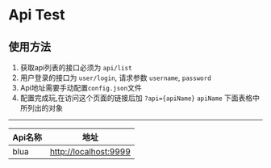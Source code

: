 # Api Test

## 使用方法
1. 获取api列表的接口必须为 `api/list`
2. 用户登录的接口为 `user/login`,  请求参数 `username`, `password`
3. Api地址需要手动配置`config.json`文件
4. 配置完成玩,在访问这个页面的链接后加 `?api={apiName}`  `apiName` 下面表格中所列出的对象


-------------


|Api名称|地址|
|---|---|
|blua|[http://localhost:9999](http://localhost:9999)|